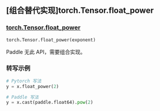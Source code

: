 ## [组合替代实现]torch.Tensor.float_power

### [torch.Tensor.float_power](https://pytorch.org/docs/stable/generated/torch.Tensor.float_power.html#torch.Tensor.float_power)

```python
torch.Tensor.float_power(exponent)
```

Paddle 无此 API，需要组合实现。

### 转写示例

```python
# Pytorch 写法
y = x.float_power(2)

# Paddle 写法
y = x.cast(paddle.float64).pow(2)
```
